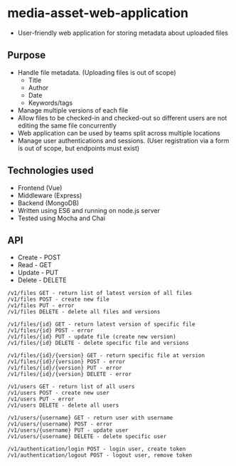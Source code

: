 # media-asset-web-application

* User-friendly web application for storing metadata about uploaded files

## Purpose
* Handle file metadata. (Uploading files is out of scope)
  * Title
  * Author
  * Date
  * Keywords/tags
* Manage multiple versions of each file
* Allow files to be checked-in and checked-out so different users are not editing the same file concurrently
* Web application can be used by teams split across multiple locations
* Manage user authentications and sessions. (User registration via a form is out of scope, but endpoints must exist)

## Technologies used
* Frontend (Vue)
* Middleware (Express)
* Backend (MongoDB)
* Written using ES6 and running on node.js server
* Tested using Mocha and Chai

## API
* Create - POST
* Read - GET
* Update - PUT
* Delete - DELETE
```
/v1/files GET - return list of latest version of all files
/v1/files POST - create new file
/v1/files PUT - error
/v1/files DELETE - delete all files and versions

/v1/files/{id} GET - return latest version of specific file
/v1/files/{id} POST - error
/v1/files/{id} PUT - update file (create new version)
/v1/files/{id} DELETE - delete specific file and versions

/v1/files/{id}/{version} GET - return specific file at version
/v1/files/{id}/{version} POST - error
/v1/files/{id}/{version} PUT - error
/v1/files/{id}/{version} DELETE - error

/v1/users GET - return list of all users
/v1/users POST - create new user
/v1/users PUT - error
/v1/users DELETE - delete all users

/v1/users/{username} GET - return user with username
/v1/users/{username} POST - error
/v1/users/{username} PUT - update user
/v1/users/{username} DELETE - delete specific user

/v1/authentication/login POST - login user, create token
/v1/authentication/logout POST - logout user, remove token
```
